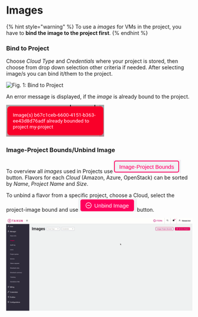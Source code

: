 # Images

{% hint style="warning" %}
To use a _images_ for VMs in the project, you have to **bind the image to the project first**.
{% endhint %}



### Bind to Project

Choose _Cloud Type_ and _Credentials_ where your project is stored, then choose from drop down selection other criteria if needed. After selecting image/s you can bind it/them to the project.

![Fig. 1: Bind to Project](<../.gitbook/assets/bind the image.gif>)

An error message is displayed, if the _image_ is already bound to the project.

![](../.gitbook/assets/image-already-bound.png)

### Image-Project Bounds/Unbind Image

To overview all _images_ used in Projects use![](../.gitbook/assets/image-project-bounds.png)button. Flavors for each _Cloud_ (Amazon, Azure, OpenStack) can be sorted by _Name_, _Project Name_ and _Size_.

To unbind a flavor from a specific project, choose a Cloud, select the project-image bound and use![](../.gitbook/assets/unbind-image.png)button.

![Fig. 2: Unbind Image](<../.gitbook/assets/unbind-image (1).gif>)
